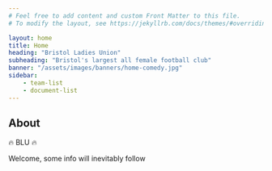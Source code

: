 ```yaml
---
# Feel free to add content and custom Front Matter to this file.
# To modify the layout, see https://jekyllrb.com/docs/themes/#overriding-theme-defaults

layout: home
title: Home
heading: "Bristol Ladies Union"
subheading: "Bristol's largest all female football club"
banner: "/assets/images/banners/home-comedy.jpg"
sidebar: 
    - team-list    
    - document-list
---
```


## About

🔥 BLU 🔥

Welcome, some info will inevitably follow
